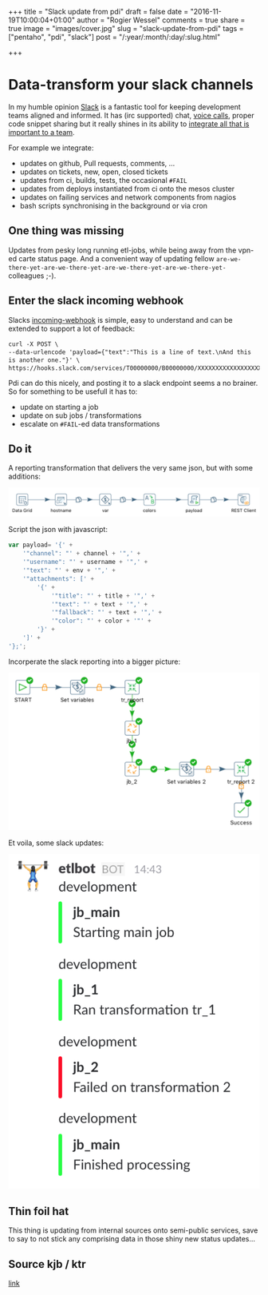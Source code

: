 +++
title = "Slack update from pdi"
draft = false
date = "2016-11-19T10:00:04+01:00"
author = "Rogier Wessel"
comments = true
share = true
image = "images/cover.jpg"
slug = "slack-update-from-pdi"
tags = ["pentaho", "pdi", "slack"]
post = "/:year/:month/:day/:slug.html"

+++
# Data-transform your slack channels
In my humble opinion [Slack](https://slack.com/) is a fantastic tool for keeping development teams aligned and informed. It has (irc supported) chat, [voice calls](https://get.slack.help/hc/en-us/articles/216771908-Start-a-voice-call-in-Slack), proper code snippet sharing but it really shines in its ability to [integrate all that is important to a team](https://api.slack.com/custom-integrations).

For example we integrate:

- updates on github, Pull requests, comments, ...
- updates on tickets, new, open, closed tickets
- updates from ci, builds, tests, the occasional `#FAIL`
- updates from deploys instantiated from ci onto the mesos cluster
- updates on failing services and network components from nagios
- bash scripts synchronising in the background or via cron

## One thing was missing

Updates from pesky long running etl-jobs, while being away from the vpn-ed carte status page. And a convenient way of updating fellow `are-we-there-yet-are-we-there-yet-are-we-there-yet-are-we-there-yet-` colleagues ;-).

## Enter the slack incoming webhook
Slacks [incoming-webhook](https://api.slack.com/incoming-webhooks) is simple, easy to understand and can be extended to support a lot of feedback:

```shell
curl -X POST \
--data-urlencode 'payload={"text":"This is a line of text.\nAnd this is another one."}' \
https://hooks.slack.com/services/T00000000/B00000000/XXXXXXXXXXXXXXXXXXXXXXXX
```

Pdi can do this nicely, and posting it to a slack endpoint seems a no brainer. So for something to be usefull it has to:

- update on starting a job
- update on sub jobs / transformations
- escalate on `#FAIL`-ed data transformations

## Do it

A reporting transformation that delivers the very same json, but with some additions:

![report to slack](/images/2016-11-19_tr_report.png "report to slack")

Script the json with javascript:

```javascript
var payload= '{' +
	'"channel": "' + channel + '",' +
    '"username": "' + username + '",' +
	'"text": "' + env + '",' +
    '"attachments": [' +
        '{' +
            '"title": "' + title + '",' +
            '"text": "' + text + '",' +
			'"fallback": "' + text + '",' +
            '"color": "' + color + '"' +
        '}' +
    ']' +
'};';
```

Incorperate the slack reporting into a bigger picture:

![main job](/images/2016-11-19_jb_main.png "main job")

Et voila, some slack updates:

![on slack](/images/2016-11-19_slack_updated.png "on slack")

## Thin foil hat
This thing is updating from internal sources onto semi-public services, save to say to not stick any comprising data in those shiny new status updates...

## Source kjb / ktr
[link](https://github.com/blijblijblij/pdi-slack-reporting/archive/version-Release-1.zip)
